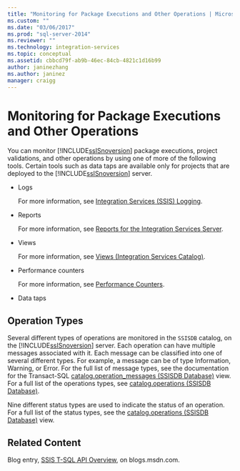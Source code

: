 ```yaml
---
title: "Monitoring for Package Executions and Other Operations | Microsoft Docs"
ms.custom: ""
ms.date: "03/06/2017"
ms.prod: "sql-server-2014"
ms.reviewer: ""
ms.technology: integration-services
ms.topic: conceptual
ms.assetid: cbbcd79f-ab9b-46ec-84cb-4821c1d16b99
author: janinezhang
ms.author: janinez
manager: craigg
---
```

# Monitoring for Package Executions and Other Operations
  You can monitor [!INCLUDE[ssISnoversion](../../includes/ssisnoversion-md.md)] package executions, project validations, and other operations by using one of more of the following tools. Certain tools such as data taps are available only for projects that are deployed to the [!INCLUDE[ssISnoversion](../../includes/ssisnoversion-md.md)] server.  
  
-   Logs  
  
     For more information, see [Integration Services &#40;SSIS&#41; Logging](integration-services-ssis-logging.md).  
  
-   Reports  
  
     For more information, see [Reports for the Integration Services Server](../reports-for-the-integration-services-server.md).  
  
-   Views  
  
     For more information, see [Views &#40;Integration Services Catalog&#41;](/sql/integration-services/system-views/views-integration-services-catalog).  
  
-   Performance counters  
  
     For more information, see [Performance Counters](performance-counters.md).  
  
-   Data taps  
  
## Operation Types  
 Several different types of operations are monitored in the `SSISDB` catalog, on the [!INCLUDE[ssISnoversion](../../includes/ssisnoversion-md.md)] server. Each operation can have multiple messages associated with it. Each message can be classified into one of several different types. For example, a message can be of type Information, Warning, or Error. For the full list of message types, see the documentation for the Transact-SQL [catalog.operation_messages &#40;SSISDB Database&#41;](/sql/integration-services/system-views/catalog-operation-messages-ssisdb-database) view. For a full list of the operations types, see [catalog.operations &#40;SSISDB Database&#41;](/sql/integration-services/system-views/catalog-operations-ssisdb-database).  
  
 Nine different status types are used to indicate the status of an operation. For a full list of the status types, see the [catalog.operations &#40;SSISDB Database&#41;](/sql/integration-services/system-views/catalog-operations-ssisdb-database) view.  
  
## Related Content  
 Blog entry, [SSIS T-SQL API Overview](https://go.microsoft.com/fwlink/?LinkId=249051), on blogs.msdn.com.  
  
  
